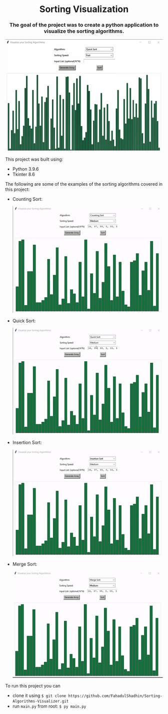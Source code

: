 # <h1 align="center"> Sorting Visualization </h1>
### <h3 align="center"> The goal of the project was to create a python application to visualize the sorting algorithms. </h3>
![](https://github.com/SusanketSarkar/Sorting_Visualization/blob/main/Images/img01.png)

This project was built using:
- Python 3.9.6
- Tkinter 8.6

The following are some of the examples of the sorting algorithms covered in this project:
* Counting Sort:<p>
![](https://github.com/SusanketSarkar/Sorting_Visualization/blob/main/Images/COUNTING.gif)
* Quick Sort:<p>
![](https://github.com/SusanketSarkar/Sorting_Visualization/blob/main/Images/QUICK.gif)
* Insertion Sort:<p>
![](https://github.com/SusanketSarkar/Sorting_Visualization/blob/main/Images/INSERTION.gif)
* Merge Sort:<p>
![](https://github.com/SusanketSarkar/Sorting_Visualization/blob/main/Images/MERGE.gif)
  
 To run this project you can 
  - clone it using ```$ git clone https://github.com/FahadulShadhin/Sorting-Algorithms-Visualizer.git ```
  - run ```main.py``` from root: ```$ py main.py ```
